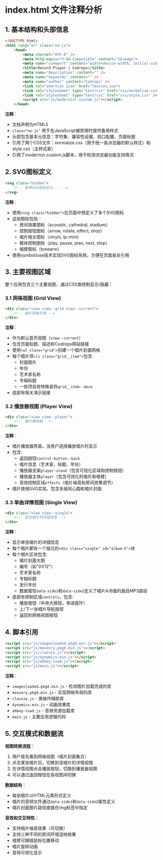 # index.html 文件注释分析

## 1. 基本结构和头部信息

```html
<!DOCTYPE html>
<html lang="en" class="no-js">
	<head>
		<meta charset="UTF-8" />
		<meta http-equiv="X-UA-Compatible" content="IE=edge">
		<meta name="viewport" content="width=device-width, initial-scale=1">
		<title>Record Player | Codrops</title>
		<meta name="description" content="" />
		<meta name="keywords" content="" />
		<meta name="author" content="Codrops" />
		<link rel="shortcut icon" href="favicon.ico">
		<link rel="stylesheet" type="text/css" href="css/normalize.css" />
		<link rel="stylesheet" type="text/css" href="css/style.css" />
		<script src="js/modernizr.custom.js"></script>
	</head>
```

**注释**：
- 文档声明为HTML5
- `class="no-js"` 用于在JavaScript被禁用时提供备用样式
- 头部包含基本元信息：字符集、兼容性设置、视口配置、页面标题
- 引用了两个CSS文件：normalize.css（用于统一各浏览器的默认样式）和style.css（主样式表）
- 引用了modernizr.custom.js脚本，用于检测浏览器功能支持情况

## 2. SVG图标定义

```html
<svg class="hidden">
    <!-- 各种SVG图标定义... -->
</svg>
```

**注释**：
- 使用`<svg class="hidden">`在页面中预定义了多个SVG图标
- 这些图标包括：
  - 房间效果图标（acoustic, cathedral, stadium）
  - 控制按钮图标（arrow, rotate, effect, drop）
  - 唱片相关图标（vinyls, lp-mini）
  - 媒体控制图标（play, pause, prev, next, stop）
  - 唱臂图标（tonearm）
- 使用symbol/use技术实现SVG图标系统，方便在页面各处引用

## 3. 主要视图区域

整个应用包含三个主要视图，通过CSS类控制显示/隐藏：

### 3.1 网格视图 (Grid View)

```html
<div class="view view--grid view--current">
    <!-- 唱片网格列表 -->
</div>
```

**注释**：
- 作为默认首页视图（`view--current`）
- 包含页面标题、描述和Codrops网站链接
- 使用`<ul class="grid">`创建一个唱片封面网格
- 每个唱片项`<li class="grid__item">`包含:
  - 封面图片
  - 年份
  - 艺术家名称
  - 专辑标题
  - 一些项目有特殊装饰`grid__item--deco`
- 底部有相关演示链接

### 3.2 播放器视图 (Player View)

```html
<div class="view view--player">
    <!-- 唱片播放器 -->
</div>
```

**注释**：
- 唱片播放器界面，当用户选择播放唱片时显示
- 包含:
  - 返回按钮`control-button--back`
  - 唱片信息（艺术家、标题、年份）
  - 播放器支架`player-stand`（包含可视化区域和控制按钮）
  - 播放器主体`player`（包含可视化的唱片和唱臂）
  - 音效控制区域`effects`（唱片噪音和房间效果调节）
- 唱片使用SVG实现，包含多层同心圆和唱片封面

### 3.3 单曲详情视图 (Single View)

```html
<div class="view view--single">
    <!-- 各张唱片的详细信息 -->
</div>
```

**注释**：
- 显示单张唱片的详细信息
- 每个唱片都有一个独立的`<div class="single" id="album-X">`块
- 每个唱片区块包含:
  - 唱片封面大图
  - 编号（如"01/12"）
  - 艺术家名称
  - 专辑标题
  - 发行年份
  - 数据属性`data-side1`和`data-side2`定义了唱片A/B面的曲目MP3路径
- 底部有控制区域`controls`，包含:
  - 播放按钮（中央大按钮，带进度环）
  - 上/下一张唱片导航按钮
  - 返回到网格视图按钮

## 4. 脚本引用

```html
<script src="js/imagesloaded.pkgd.min.js"></script>
<script src="js/masonry.pkgd.min.js"></script>
<script src="js/classie.js"></script>
<script src="js/dynamics.min.js"></script>
<script src="js/abbey-load.js"></script>
<script src="js/main.js"></script>
```

**注释**：
- `imagesloaded.pkgd.min.js` - 检测图片加载完成的库
- `masonry.pkgd.min.js` - 实现网格布局的库
- `classie.js` - 类操作辅助库
- `dynamics.min.js` - 动画效果库
- `abbey-load.js` - 音频资源加载库
- `main.js` - 主要应用逻辑代码

## 5. 交互模式和数据流

**视图转换流程**：
1. 用户首先看到网格视图（唱片封面集合）
2. 点击某张唱片后，切换到该唱片的详情视图
3. 在详情视图点击播放按钮，切换到播放器视图
4. 可以通过返回按钮在各视图间切换

**数据结构**：
- 每张唱片以HTML元素形式定义
- 唱片的音频文件通过`data-side1`和`data-side2`属性定义
- 唱片封面图片路径直接在img标签中指定

**音效和交互特性**：
- 支持唱片噪音效果（可切换）
- 支持三种不同的房间环境混响效果
- 唱臂可跟随鼠标位置移动
- 唱片旋转动画
- 音频可视化显示 